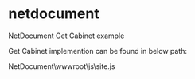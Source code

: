# netdocument
NetDocument Get Cabinet example


Get Cabinet implemention can be found in below path:

NetDocument\wwwroot\js\site.js
